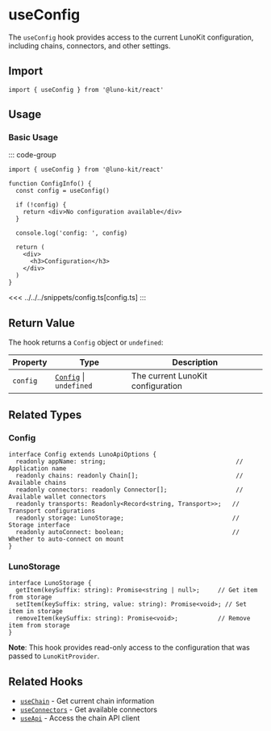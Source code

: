 # useConfig

The `useConfig` hook provides access to the current LunoKit configuration, including chains, connectors, and other settings.

## Import

```tsx
import { useConfig } from '@luno-kit/react'
```

## Usage

### Basic Usage

::: code-group
```tsx [index.tsx]
import { useConfig } from '@luno-kit/react'

function ConfigInfo() {
  const config = useConfig()

  if (!config) {
    return <div>No configuration available</div>
  }
  
  console.log('config: ', config)

  return (
    <div>
      <h3>Configuration</h3>
    </div>
  )
}
```
<<< ../../../snippets/config.ts[config.ts]
:::

## Return Value

The hook returns a `Config` object or `undefined`:

| Property | Type | Description |
|----------|------|-------------|
| `config` | [`Config`](#config) \| `undefined` | The current LunoKit configuration |

## Related Types

### Config

```tsx
interface Config extends LunoApiOptions {
  readonly appName: string;                                    // Application name
  readonly chains: readonly Chain[];                           // Available chains
  readonly connectors: readonly Connector[];                   // Available wallet connectors
  readonly transports: Readonly<Record<string, Transport>>;   // Transport configurations
  readonly storage: LunoStorage;                              // Storage interface
  readonly autoConnect: boolean;                              // Whether to auto-connect on mount
}
```

### LunoStorage

```tsx
interface LunoStorage {
  getItem(keySuffix: string): Promise<string | null>;     // Get item from storage
  setItem(keySuffix: string, value: string): Promise<void>; // Set item in storage
  removeItem(keySuffix: string): Promise<void>;           // Remove item from storage
}
```

**Note**: This hook provides read-only access to the configuration that was passed to `LunoKitProvider`.

## Related Hooks

- [`useChain`](/hooks/chain/use-chain) - Get current chain information
- [`useConnectors`](/hooks/connection/use-connectors) - Get available connectors
- [`useApi`](/hooks/api/use-api) - Access the chain API client
